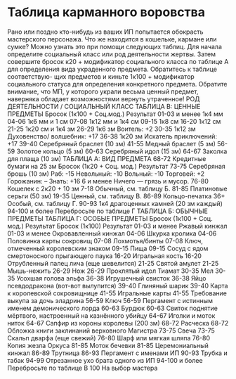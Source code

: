 # Таблица карманного воровства

Рано или поздно кто-нибудь из ваших ИП попытается обокрасть мастерского персонажа. Что же находится в кошельке, кармане или сумке?
Можно узнать это при помощи следующих таблиц. Для начала определите социальный класс или род деятельности жертвы. Затем совершите
бросок к20 + модификатор социального класса по таблице A для определения вида украденного предмета. Обратитесь к таблице соответствую-
щих предметов и киньте 1к100 + модификатор социального статуса для определения конкретного предмета. Обратите внимание, что МП, у
которого украли весьма ценный предмет, наверняка обладает возможностями вернуть утраченное!
РОД ДЕЯТЕЛЬНОСТИ / СОЦИАЛЬНЫЙ КЛАСС
ТАБЛИЦА В: ЦЕННЫЕ ПРЕДМЕТЫ
Бросок
(1к100 + Соц.мод.) Результат
01-03 и менее 1к4 мм
04-06 1к6 мм и 1 см
07-08 1к12 мм и 1к4 см
09-15 1к8 см
16-20 1к12 см
21-25 1к20 см и 1к4 зм
26-29 1к6 зм
Воитель: +2 30-35 1к12 зм
Духовенство/
волшебник: +17 36-38 1к20 зм
Искатель
приключений: +17 39-40 Серебряный браслет (10 зм)
41-55 Медный браслет (5 зм)
56-59 Золотое кольцо (5 зм)
60-63 Серебряный идол (15 зм)
64-67 Заколка для плаща (10 зм)
ТАБЛИЦА А: ВИД ПРЕДМЕТА 68-72 Кредитные бумаги на 25 зм
Бросок (1к20 + Соц. мод.) Результат 73-75 Серебряная брошь (10 зм)
Раб: -15
Невольный: -10
Вольный: -10
Торговей: +2
Горожанин: –
Знать: +16
6 и менее Ничего — грязь и мусор. 76-80 Кошелек с 2к20 + 10 зм
7-18 Обычный, см. таблицу Б. 81-85 Платиновые серьги (50 зм)
19-35 Ценный, см. таблицу В. 86-89 Кольцо-печатка
36+ Особый, см. таблицу Г. 90-93 1к4 драгоценных камней (20 зм каждый)
94-100 и более Перебросьте по таблице Г
ТАБЛИЦА Б: ОБЫЧНЫЕ ПРЕДМЕТЫ ТАБЛИЦА Г: ОСОБЫЕ ПРЕДМЕТЫ
Бросок (1к100 + Соц. мод.) Результат Бросок (1к100) Результат
01-03 и менее Ржавый кинжал 01-03 и менее Окровавленный кинжал
04-06 Шкурка кролика 04-06 Половинка карты сокровищ
07-08 Лохмотья/бинты 07-08 Ключ, отмеченный королевским знаком
09-15 Пища 09-15 Сосуд с ядом смертоносного прыгающего паука
16-20 Игральная кость 16-20 Отрубленный палец лича (еще шевелится)
21-25 Святой амулет 21-25 Мышь-нежить
26-29 Нож 26-29 Проклятый идол Тиамат
30-35 Мел 30-35 Усохшая голова эльфа
36-38 Игрушечный свисток 36-38 Яйцо псевдодракона (вот-вот вылупится)
39-40 Глиняный шарик 39-40 Карта к королевской сокровищнице
41-55 Игральные карты 41-55 Требование выкупа за дочь эладрина
56-59 Ключ 56-59 Пергамент с истинным именем демонического лорда
60-63 Бурдюк 60-63 Свиток поднятие мёртвого, настроенный на казнённого убийцу
64-67 Иголки и моток ниток 64-67 Сапфир из короны королевы (200 зм)
68-72 Расческа 68-72 Обложка книги заклинаний верховного Магистра
73-75 Свеча 73-75 Скальп дварфа (еще свежий)
76-80 Шарф или мягкая шляпа 76-80 Копия жезла Оркуса
81-85 Моток бечевки 81-85 Церемониальный кинжал
86-89 Трутница 86-93 Пергамент с именами ИП
90-93 Трубка и табак 94-99 Отрезанное ухо брата одного из ИП
94-100 и более Перебросьте по таблице В 100 На выбор мастера
